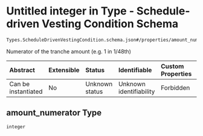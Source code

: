 # Untitled integer in Type - Schedule-driven Vesting Condition Schema

```txt
Types.ScheduleDrivenVestingCondition.schema.json#/properties/amount_numerator
```

Numerator of the tranche amount (e.g. 1 in 1/48th)

| Abstract            | Extensible | Status         | Identifiable            | Custom Properties | Additional Properties | Access Restrictions | Defined In                                                                                                                        |
| :------------------ | :--------- | :------------- | :---------------------- | :---------------- | :-------------------- | :------------------ | :-------------------------------------------------------------------------------------------------------------------------------- |
| Can be instantiated | No         | Unknown status | Unknown identifiability | Forbidden         | Allowed               | none                | [ScheduleDrivenVestingCondition.schema.json\*](../schema/types/ScheduleDrivenVestingCondition.schema.json "open original schema") |

## amount_numerator Type

`integer`
